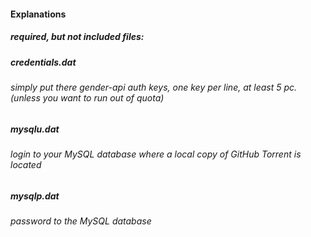 #### Explanations

##### required, but not included files:

##### credentials.dat
###### simply put there gender-api auth keys, one key per line, at least 5 pc. (unless you want to run out of quota)

##### mysqlu.dat
###### login to your MySQL database where a local copy of GitHub Torrent is located
##### mysqlp.dat
###### password to the MySQL database